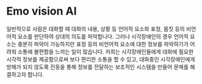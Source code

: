 # Emo vision AI

 일반적으로 사람은 대화할 때 대화의 내용, 상황 등 언어적 요소와 표정, 몸짓 등의 비언어적 요소를 판단하여 상대의 의도를 파악합니다. 그러나 시각장애인의 경우 언어적 요소는 충분히 파악이 가능하지만 표정 등의 비언어적 요소에 대한 정보를 파악하기가 어려워 소통에 불편함을 느끼는 일이 많습니다. 저희는 시각장애인들에게 대화에 필요한 시각적 정보를 제공함으로써 보다 편리한 소통을 할 수 있고,  대화중인 시각장애인에게 방해가 되지 않도록 진동을 통해 정보를 전달하는 보조적인 시스템을 만들어 문제를 해결하고자 합니다.